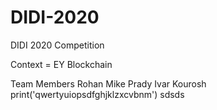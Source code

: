 # DIDI-2020

DIDI 2020 Competition

Context = EY Blockchain

Team Members
Rohan
Mike
Prady
Ivar
Kourosh
print('qwertyuiopsdfghjklzxcvbnm')
sdsds
